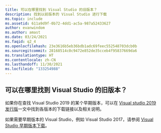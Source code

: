 ```yaml
---
title: 可以在哪里找到 Visual Studio 的旧版本？
description: 找到以前版本的 Visual Studio 进行下载
ms.topic: include
ms.assetid: 611a9d9f-0b72-4dd1-ac5a-987a52433627
author: evanwindom
ms.author: amast
ms.date: 03/24/2021
ms.faqid: q2_4
ms.openlocfilehash: 23e3616b5eb36bdb1adc69feec552548703dcb0b
ms.sourcegitcommit: 28168514c0c9472e852de35cceb4f95837669da6
ms.translationtype: HT
ms.contentlocale: zh-CN
ms.lasthandoff: 11/30/2021
ms.locfileid: "133254988"
---
```

## <a name="where-can-i-find-older-versions-of-visual-studio"></a>可以在哪里找到 Visual Studio 的旧版本？ 

如果你在查找 Visual Studio 2019 的某个早期版本，可以在 [Visual studio 2019 发行版](https://docs.microsoft.com/visualstudio/releases/2019/history?branch=updates%2Fhistory)一文中找到各版本的下载链接以及相关说明。

如果需要早期版本的 Visual Studio，例如 Visual Studio 2017，请参阅 [Visual Studio 早期版本下载](https://visualstudio.microsoft.com/vs/older-downloads/)。